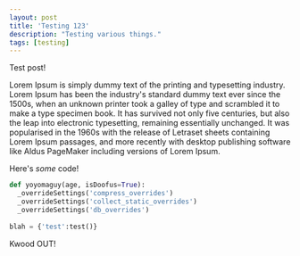 ```yaml
---
layout: post
title: 'Testing 123'
description: "Testing various things."
tags: [testing]
---
```


Test post!

Lorem Ipsum is simply dummy text of the printing and typesetting industry. Lorem Ipsum has been the industry's standard dummy text ever since the 1500s, when an unknown printer took a galley of type and scrambled it to make a type specimen book. It has survived not only five centuries, but also the leap into electronic typesetting, remaining essentially unchanged. It was popularised in the 1960s with the release of Letraset sheets containing Lorem Ipsum passages, and more recently with desktop publishing software like Aldus PageMaker including versions of Lorem Ipsum.

Here's *some* code!

```python
def yoyomaguy(age, isDoofus=True):
  _overrideSettings('compress_overrides')
  _overrideSettings('collect_static_overrides')
  _overrideSettings('db_overrides')
  
blah = {'test':test()}
```
Kwood OUT!